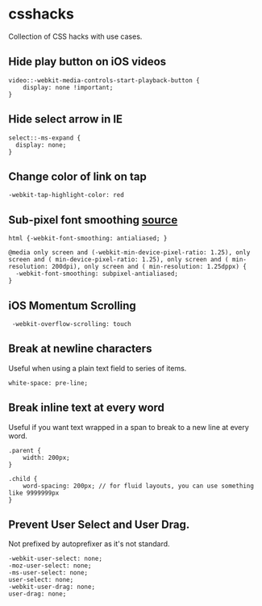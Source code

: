 # csshacks
Collection of CSS hacks with use cases.

## Hide play button on iOS videos

    video::-webkit-media-controls-start-playback-button {
        display: none !important;
    }
	  
## Hide select arrow in IE

    select::-ms-expand {
  	  display: none;
    }
    
## Change color of link on tap
    -webkit-tap-highlight-color: red

    
## Sub-pixel font smoothing [source](https://www.mobomo.com/2014/5/better-font-smoothing-in-chrome-on-mac-os-x/)

    html {-webkit-font-smoothing: antialiased; } 

    @media only screen and (-webkit-min-device-pixel-ratio: 1.25), only screen and ( min-device-pixel-ratio: 1.25), only screen and ( min-resolution: 200dpi), only screen and ( min-resolution: 1.25dppx) {
      -webkit-font-smoothing: subpixel-antialiased; 
    } 

## iOS Momentum Scrolling
     -webkit-overflow-scrolling: touch

## Break at newline characters
Useful when using a plain text field to series of items.

	white-space: pre-line;

## Break inline text at every word
Useful if you want text wrapped in a span to break to a new line at every word.

	.parent {
		width: 200px;
	}
	
	.child {
		word-spacing: 200px; // for fluid layouts, you can use something like 9999999px
	}

## Prevent User Select and User Drag.
Not prefixed by autoprefixer as it's not standard.

	-webkit-user-select: none;
  	-moz-user-select: none;
  	-ms-user-select: none;
  	user-select: none;
  	-webkit-user-drag: none;
  	user-drag: none;
